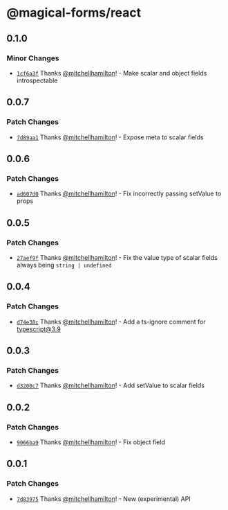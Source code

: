 # @magical-forms/react

## 0.1.0

### Minor Changes

- [`1cf6a3f`](https://github.com/Thinkmill/magical-forms/commit/1cf6a3f82d5a97d14ec3a8aaa2cc1e19103b2f41) Thanks [@mitchellhamilton](https://github.com/mitchellhamilton)! - Make scalar and object fields introspectable

## 0.0.7

### Patch Changes

- [`7d89aa1`](https://github.com/Thinkmill/magical-forms/commit/7d89aa1831034a62d59e8b41f1ba10f6a711e67e) Thanks [@mitchellhamilton](https://github.com/mitchellhamilton)! - Expose meta to scalar fields

## 0.0.6

### Patch Changes

- [`ad607d0`](https://github.com/Thinkmill/magical-forms/commit/ad607d0663aac99bd03dafa540aec6c2118f4d09) Thanks [@mitchellhamilton](https://github.com/mitchellhamilton)! - Fix incorrectly passing setValue to props

## 0.0.5

### Patch Changes

- [`27aef9f`](https://github.com/Thinkmill/magical-forms/commit/27aef9ff19506ced1397e4e8a171ea544f59d1af) Thanks [@mitchellhamilton](https://github.com/mitchellhamilton)! - Fix the value type of scalar fields always being `string | undefined`

## 0.0.4

### Patch Changes

- [`d74e38c`](https://github.com/Thinkmill/magical-forms/commit/d74e38c51cda2f1fb09b689d54aac7bd8c55853c) Thanks [@mitchellhamilton](https://github.com/mitchellhamilton)! - Add a ts-ignore comment for typescript@3.9

## 0.0.3

### Patch Changes

- [`d3200c7`](https://github.com/Thinkmill/magical-forms/commit/d3200c7a41f2ec5083338179073fe7b09c1b0c8e) Thanks [@mitchellhamilton](https://github.com/mitchellhamilton)! - Add setValue to scalar fields

## 0.0.2

### Patch Changes

- [`9066ba9`](https://github.com/Thinkmill/magical-forms/commit/9066ba9222effc6fd3c7841226e5a569b59d3d8b) Thanks [@mitchellhamilton](https://github.com/mitchellhamilton)! - Fix object field

## 0.0.1

### Patch Changes

- [`7d83975`](https://github.com/Thinkmill/magical-forms/commit/7d8397557cb5a545f1a338a0266673282bc150ff) Thanks [@mitchellhamilton](https://github.com/mitchellhamilton)! - New (experimental) API
